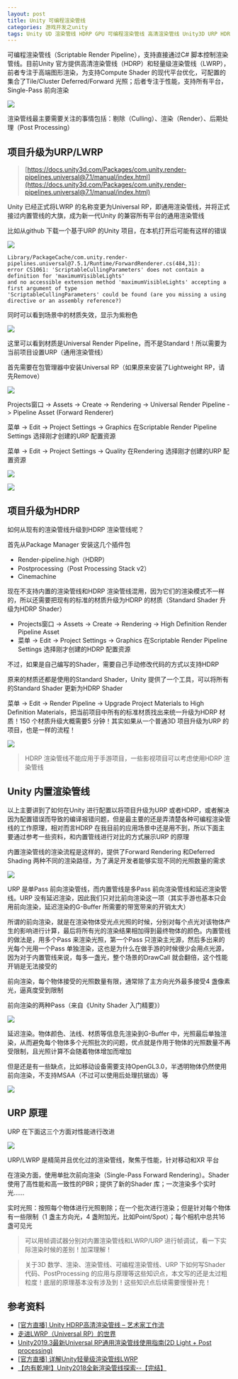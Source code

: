 ```yaml
---
layout: post
title: Unity 可编程渲染管线
categories: 游戏开发之unity
tags: Unity UD 渲染管线 HDRP GPU 可编程渲染管线 高清渲染管线 Unity3D URP HDRP Shader 剔除 渲染 后处理 DrawCall 内置管线 前向渲染 填充率 内存带宽 
---
```


可编程渲染管线（Scriptable Render Pipeline），支持直接通过C# 脚本控制渲染管线。目前Unity 官方提供高清渲染管线（HDRP）和轻量级渲染管线（LWRP），前者专注于高端图形渲染，为支持Compute Shader 的现代平台优化，可配置的集合了Tile/Cluster Deferred/Forward 光照；后者专注于性能，支持所有平台，Single-Pass 前向渲染

![](../media/image/2020-12-07/01.png)

渲染管线最主要需要关注的事情包括：剔除（Culling）、渲染（Render）、后期处理（Post Processing）

## 项目升级为URP/LWRP

>[https://docs.unity3d.com/Packages/com.unity.render-pipelines.universal@7.1/manual/index.html](https://docs.unity3d.com/Packages/com.unity.render-pipelines.universal@7.1/manual/index.html)

Unity 已经正式将LWRP 的名称变更为Universal RP，即通用渲染管线，并将正式接过内置管线的大旗，成为新一代Unity 的兼容所有平台的通用渲染管线

比如从github 下载一个基于URP 的Unity 项目，在本机打开后可能有这样的错误

![](../media/image/2020-12-07/02.png)

```
Library/PackageCache/com.unity.render-pipelines.universal@7.5.1/Runtime/ForwardRenderer.cs(484,31): 
error CS1061: 'ScriptableCullingParameters' does not contain a definition for 'maximumVisibleLights' 
and no accessible extension method 'maximumVisibleLights' accepting a first argument of type 
'ScriptableCullingParameters' could be found (are you missing a using directive or an assembly reference?)
```

同时可以看到场景中的材质失效，显示为紫粉色

![](../media/image/2020-12-07/03.png)

这里可以看到材质是Universal Render Pipeline，而不是Standard！所以需要为当前项目设置URP（通用渲染管线）

首先需要在包管理器中安装Universal RP（如果原来安装了Lightweight RP，请先Remove）

![](../media/image/2020-12-07/04.png)

Projects窗口 -> Assets -> Create -> Rendering -> Universal Render Pipeline -> Pipeline Asset (Forward Renderer)

菜单 -> Edit -> Project Settings -> Graphics 在Scriptable Render Pipeline Settings 选择刚才创建的URP 配置资源

菜单 -> Edit -> Project Settings -> Quality 在Rendering 选择刚才创建的URP 配置资源

![](../media/image/2020-12-07/05.png)

![](../media/image/2020-12-07/06.png)

## 项目升级为HDRP

如何从现有的渲染管线升级到HDRP 渲染管线呢？

首先从Package Manager 安装这几个插件包

* Render-pipeline.high（HDRP）
* Postprocessing（Post Processing Stack v2）
* Cinemachine

现在不支持内置的渲染管线和HDRP 渲染管线混用，因为它们的渲染模式不一样的，所以还需要把现有的标准的材质升级为HDRP 的材质（Standard Shader 升级为HDRP Shader）

* Projects窗口 -> Assets -> Create -> Rendering -> High Definition Render Pipeline Asset
* 菜单 -> Edit -> Project Settings -> Graphics 在Scriptable Render Pipeline Settings 选择刚才创建的HDRP 配置资源

不过，如果是自己编写的Shader，需要自己手动修改代码的方式以支持HDRP

原来的材质还都是使用的Standard Shader，Unity 提供了一个工具，可以将所有的Standard Shader 更新为HDRP Shader

菜单 -> Edit -> Render Pipeline -> Upgrade Project Materials to High Definition Materials，把当前项目中所有的标准材质找出来统一升级为HDRP 材质！150 个材质升级大概需要5 分钟！其实如果从一个普通3D 项目升级为URP 的项目，也是一样的流程！

![](../media/image/2020-12-07/07.png)

>HDRP 渲染管线不能应用于手游项目，一些影视项目可以考虑使用HDRP 渲染管线

## Unity 内置渲染管线

以上主要讲到了如何在Unity 进行配置以将项目升级为URP 或者HDRP，或者解决因为配置错误而导致的编译报错问题，但是最主要的还是弄清楚各种可编程渲染管线的工作原理，相对而言HDRP 在我目前的应用场景中还是用不到，所以下面主要通过参考一些资料，和内置管线进行对比的方式展示URP 的原理

内置渲染管线的渲染流程是这样的，提供了Forward Rendering 和Deferred Shading 两种不同的渲染路径，为了满足开发者能够实现不同的光照数量的需求

![](../media/image/2020-12-07/08.png)

URP 是单Pass 前向渲染管线，而内置管线是多Pass 前向渲染管线和延迟渲染管线。URP 没有延迟渲染，因此我们只对比前向渲染这一项（其实手游也基本只会用前向渲染，延迟渲染的G-Buffer 所需要的带宽带来的开销太大）

所谓的前向渲染，就是在渲染物体受光点光照的时候，分别对每个点光对该物体产生的影响进行计算，最后将所有光的渲染结果相加得到最终物体的颜色。内置管线的做法是，用多个Pass 来渲染光照，第一个Pass 只渲染主光源，然后多出来的光每个光用一个Pass 单独渲染，这也是为什么在做手游的时候很少会用点光源，因为对于内置管线来说，每多一盏光，整个场景的DrawCall 就会翻倍，这个性能开销是无法接受的

前向渲染，每个物体接受的光照数量有限，通常除了主方向光外最多接受4 盏像素光，逼真度受到限制

前向渲染的两种Pass（来自《Unity Shader 入门精要》）

![](../media/image/2020-12-07/09.png)

延迟渲染。物体颜色、法线、材质等信息先渲染到G-Buffer 中，光照最后单独渲染，从而避免每个物体多个光照批次的问题，优点就是作用于物体的光照数量不再受限制，且光照计算不会随着物体增加而增加

但是还是有一些缺点，比如移动设备需要支持OpenGL3.0，半透明物体仍然使用前向渲染，不支持MSAA（不过可以使用后处理抗锯齿）等

![](../media/image/2020-12-07/10.png)

## URP 原理

URP 在下面这三个方面对性能进行改进

![](../media/image/2020-12-07/11.png)

URP/LWRP 是精简并且优化过的渲染管线，聚焦于性能，针对移动和XR 平台

在渲染方面，使用单批次前向渲染（Single-Pass Forward Rendering）。Shader 使用了高性能和高一致性的PBR；提供了新的Shader 库；一次渲染多个实时光……

实时光照：按照每个物体进行光照剔除；在一个批次进行渲染；但是针对每个物体有一些限制（1 盏主方向光，4 盏附加光，比如Point/Spot）；每个相机中总共16 盏可见光

>可以用帧调试器分别对内置渲染管线和LWRP/URP 进行帧调试，看一下实际渲染时候的差别！加深理解！

>关于3D 数学、渲染、渲染管线、可编程渲染管线、URP 下如何写Shader 代码、PostProcessing 的应用与原理等这些知识点，本文写的还是太过粗粒度！底层的原理基本没有涉及到！这些知识点后续需要慢慢补充！

## 参考资料

* [[官方直播] Unity HDRP高清渲染管线 – 艺术家工作流](https://www.bilibili.com/video/BV1Bt41127ji)
* [走进LWRP（Universal RP）的世界](https://connect.unity.com/p/zou-jin-lwrp-universal-rp-de-shi-jie)
* [Unity2019.3最新Universal RP通用渲染管线使用指南(2D Light + Post processing)](https://www.bilibili.com/video/BV1t54y1d7DW)
* [[官方直播] 详解Unity轻量级渲染管线LWRP](https://www.bilibili.com/video/BV1Ut411v7Ma)
* [【内有乾坤!】Unity2018全新渲染管线探索--【完结】](https://www.bilibili.com/video/BV1kW411Z74R)